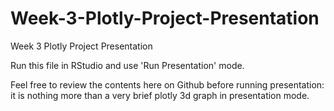 # Week-3-Plotly-Project-Presentation
Week 3 Plotly Project Presentation

Run this file in RStudio and use 'Run Presentation' mode.

Feel free to review the contents here on Github before running presentation: it is nothing more than a very brief plotly 3d graph in presentation mode.

